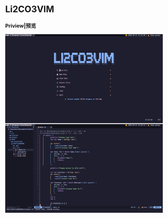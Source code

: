 # Li2CO3VIM
### Priview|预览
<div align="center">
  <img src="./li2co3vim1.png"/>
  <img src="./li2co3vim2.png"/>
</div>
